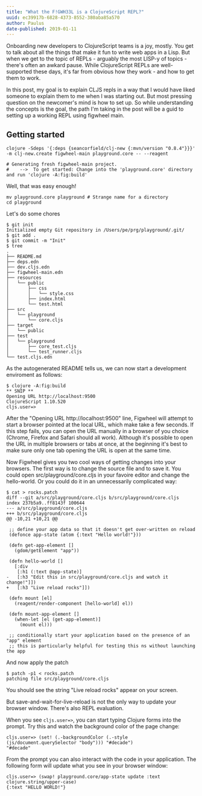 ```yaml
---
title: "What the F!GWH33L is a ClojureScript REPL?"
uuid: ec39917b-6828-4373-8552-380aba85a570
author: Paulus
date-published: 2019-01-11
---
```


Onboarding new developers to ClojureScript teams is a joy, mostly. You get to talk about all the things that make it fun to write web apps in a Lisp. But when we get to the topic of REPLs - arguably the most LISP-y of topics - there's often an awkard pause. While ClojureScript REPLs are well-supported these days, it's far from obvious how they work - and how to get them to work.

In this post, my goal is to explain CLJS repls in a way that I would have liked someone to explain them to me when I was starting out. But most pressing question on the newcomer's mind is how to set up. So while understanding the concepts is the goal, the path I'm taking in the post will be a guid to setting up a working REPL using figwheel main. 

## Getting started

```
clojure -Sdeps '{:deps {seancorfield/clj-new {:mvn/version "0.8.4"}}}' -m clj-new.create figwheel-main playground.core -- --reagent

# Generating fresh figwheel-main project.
#    -->  To get started: Change into the 'playground.core' directory and run 'clojure -A:fig:build'
```

Well, that was easy enough!

```
mv playground.core playground # Strange name for a directory
cd playground
```

Let's do some chores

```
$ git init
Initialized empty Git repository in /Users/pe/prg/playground/.git/
$ git add .
$ git commit -m "Init"
$ tree
.
├── README.md
├── deps.edn
├── dev.cljs.edn
├── figwheel-main.edn
├── resources
│   └── public
│       ├── css
│       │   └── style.css
│       ├── index.html
│       └── test.html
├── src
│   └── playground
│       └── core.cljs
├── target
│   └── public
├── test
│   └── playground
│       ├── core_test.cljs
│       └── test_runner.cljs
└── test.cljs.edn
```

As the autogenerated README tells us, we can now start a development enviroment as follows:

```
$ clojure -A:fig:build
** SNIP **
Opening URL http://localhost:9500
ClojureScript 1.10.520
cljs.user=>
```

After the "Opening URL http://localhost:9500" line, Figwheel will attempt to start a browser pointed at the local URL, which make take a few seconds. If this step fails, you can open the URL manually in a browser of you choice (Chrome, Firefox and Safari should all work). Although it's possible to open the URL in multiple browsers or tabs at once, at the beginning it's best to make sure only one tab opening the URL is open at the same time.

Now Figwheel gives you two cool ways of getting changes into your browsers. The first way is to change the source file and to save it. You could open src/playground/core.cljs in your favoire editor and change the hello-world. Or you could do it in an unnecessarily complicated way:

```
$ cat > rocks.patch
diff --git a/src/playground/core.cljs b/src/playground/core.cljs
index 237b5a9..ff8143f 100644
--- a/src/playground/core.cljs
+++ b/src/playground/core.cljs
@@ -10,21 +10,21 @@

 ;; define your app data so that it doesn't get over-written on reload
 (defonce app-state (atom {:text "Hello world!"}))

 (defn get-app-element []
   (gdom/getElement "app"))

 (defn hello-world []
   [:div
    [:h1 (:text @app-state)]
-   [:h3 "Edit this in src/playground/core.cljs and watch it change!"]])
+   [:h3 "Live reload rocks"]])

 (defn mount [el]
   (reagent/render-component [hello-world] el))

 (defn mount-app-element []
   (when-let [el (get-app-element)]
     (mount el)))

 ;; conditionally start your application based on the presence of an "app" element
 ;; this is particularly helpful for testing this ns without launching the app
```

And now apply the patch

```
$ patch -p1 < rocks.patch
patching file src/playground/core.cljs
```

You should see the string "Live reload rocks" appear on your screen.

But save-and-wait-for-live-reload is not the only way to update your browser window. There's also REPL evaluation.

When you see `cljs.user=>`, you can start typing Clojure forms into the prompt. Try this and watch the background color of the page change:

```
cljs.user=> (set! (.-backgroundColor (.-style (js/document.querySelector "body"))) "#decade")
"#decade"
```

From the prompt you can also interact with the code in your application. The following form will update what you see in your browser window:

```
cljs.user=> (swap! playground.core/app-state update :text clojure.string/upper-case)
{:text "HELLO WORLD!"}
```
